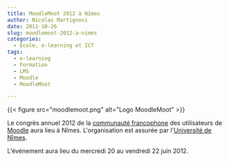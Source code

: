 ```yaml
---
title: MoodleMoot 2012 à Nîmes
author: Nicolas Martignoni
date: 2011-10-26
slug: moodlemoot-2012-a-nimes
categories:
  - École, e-learning et ICT
tags:
  - e-learning
  - Formation
  - LMS
  - Moodle
  - MoodleMoot

---
```

{{< figure src="moodlemoot.png" alt="Logo MoodleMoot" >}}

Le congrès annuel 2012 de la [communauté francophone][2] des utilisateurs de [Moodle][3] aura lieu à Nîmes. L'organisation est assurée par l'[Université de Nîmes][4].

L'événement aura lieu du mercredi 20 au vendredi 22 juin 2012.

 [2]: https://moodle.org/course/view.php?id=20
 [3]: https://moodle.org/
 [4]: https://www.unimes.fr/ "Université de Nîmes"

<!--more-->
